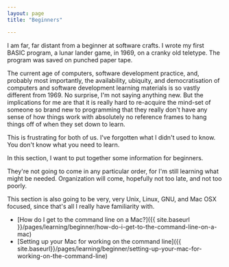```yaml
---
layout: page
title: "Beginners"

---
```


I am far, far distant from a beginner at software crafts. I wrote my
first BASIC program, a lunar lander game, in 1969, on a cranky old
teletype. The program was saved on punched paper tape.

The current age of computers, software development practice, and,
probably most importantly, the availability, ubiquity, and
democratisation of computers and software development learning
materials is so vastly different from 1969. No surprise, I'm not
saying anything new. But the implications for me are that it is really
hard to re-acquire the mind-set of someone so brand new to programming
that they really don't have any sense of how things work with
absolutely no reference frames to hang things off of when they set
down to learn.

This is frustrating for both of us. I've forgotten what I didn't used
to know. You don't know what you need to learn.

In this section, I want to put together some information for
beginners.

They're not going to come in any particular order, for I'm still
learning what might be needed. Organization will come, hopefully not
too late, and not too poorly.

This section is also going to be very, very Unix, Linux, GNU, and Mac
OSX focused, since that's all I really have familiarity with.

* [How do I get to the command line on a Mac?]({{ site.baseurl }}/pages/learning/beginner/how-do-i-get-to-the-command-line-on-a-mac)
* [Setting up your Mac for working on the command line]({{ site.baseurl}}/pages/learning/beginner/setting-up-your-mac-for-working-on-the-command-line)
